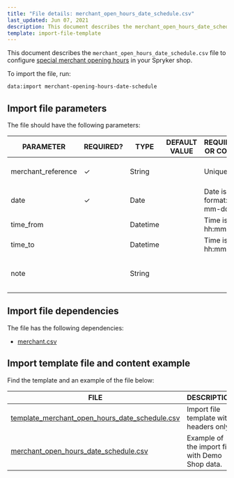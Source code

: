 ```yaml
---
title: "File details: merchant_open_hours_date_schedule.csv"
last_updated: Jun 07, 2021
description: This document describes the merchant_open_hours_date_schedule.csv file to configure Merchant opening hours information in your Spryker shop.
template: import-file-template
---
```


This document describes the `merchant_open_hours_date_schedule.csv` file to configure [special merchant opening hours](/docs/marketplace/user/features/{{site.version}}/merchant-opening-hours-feature-overview.html) in your Spryker shop.

To import the file, run:

```bash
data:import merchant-opening-hours-date-schedule
```

## Import file parameters

The file should have the following parameters:

| PARAMETER      | REQUIRED? | TYPE | DEFAULT VALUE | REQUIREMENTS OR COMMENTS  | DESCRIPTION                               |
| ------------- | ---------- | ------ | ----------- | ------------------- | ------------------------------------ |
| merchant_reference | &check;             | String   |                   | Unique                        | Identifier of the merchant in the system.     |
| date               | &check;             | Date     |                   | Date is in format: yyyy-mm-dd | Date of the described schedule.               |
| time_from          |               | Datetime |                   | Time is in format hh:mm:ss    | Time from.                                    |
| time_to            |               | Datetime |                   | Time is in format hh:mm:ss    | Time to.                                      |
| note               |               | String   |                   |                               | Additional notes or comments to the schedule. |

## Import file dependencies

The file has the following dependencies:

- [merchant.csv](/docs/marketplace/dev/data-import/{{site.version}}/file-details-merchant-csv.html)

## Import template file and content example

Find the template and an example of the file below:

| FILE     | DESCRIPTION    |
| -------------------------- | -------------------------- |
| [template_merchant_open_hours_date_schedule.csv](https://spryker.s3.eu-central-1.amazonaws.com/docs/Developer+Guide/Back-End/Data+Manipulation/Data+Ingestion/Data+Import/Data+Import+Categories/Marketplace+setup/template_merchant_open_hours_date_schedule.csv) | Import file template with headers only.         |
| [merchant_open_hours_date_schedule.csv](https://spryker.s3.eu-central-1.amazonaws.com/docs/Developer+Guide/Back-End/Data+Manipulation/Data+Ingestion/Data+Import/Data+Import+Categories/Marketplace+setup/merchant_open_hours_date_schedule.csv) | Example of the import file with Demo Shop data. |
